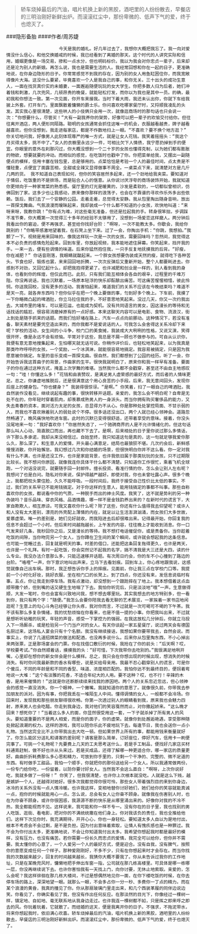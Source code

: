 > 轿车烧掉最后的汽油，唱片机换上新的黑胶，酒吧里的人纷纷散去，早餐店的三明治刚好新鲜出炉。而滚滚红尘中，那份卑微的、低声下气的爱，终于也熄灭了。

###隐形备胎
####作者/周苏婕

						今天是我的婚礼。好几年过去了，我想你大概把我忘了。我一向对爱情没什么信心，和他交换婚戒的时候，我已经看到了离婚的那天。这个时代的人讲究实际和信用，婚姻更像是一场交易，掺和一点水分，但也明码标价。我以为我会对你忠贞一辈子，后来却还是沦为别人的新娘。再怎么说，我也是需要生活的人。我经常回想和你在一起的日子，更准确地说，在你身边隐形的日子。你常常感觉不到我的存在，因为别的女人用鱼缸困住你，而我宽敞得像片大海。这没什么要紧，毕竟喜欢一个人是我自己的事，和你无关。三十出头的成功生意人，一面在找货真价实的未婚妻，一面邂逅随便玩玩的女大学生。你把多数人归为后者，她们冲着钱和刺激，几次兜风，几顿昂贵的晚餐，就能轻松打发，而你以为我也是其中一员。的确，最初我和你想法一致。第一次见面，你开车来接我。当时下着大雨，我还未认出你，你就下车给我披上外套。打开车门，里面飘散着慵懒的爵士乐。你问喜欢吃哪家餐厅时，又捋顺我凌乱的头发。其实我心里很清楚，这些哄人的小伎俩只会用一次，就像逛商场时的那句话也只会说一次：“你想要什么，尽管买！”大有一副我养你的架势，好像可以把一辈子的欢愉交付给你。但往往离开酒店，两人便形同陌路。聪明的女孩通常会抓住这唯一的机会，衣服越看越贵，牌子越看越喜欢。但你没想到，我走进每家店，都是不作数地扫上一眼。“不喜欢？要不换个地方逛？” 你关切地问我，好像男人此刻体现尊严的唯一方式，就是让女人花钱。我笑着摇摇头：“我这个月买得太多，挑不中了。”女人的衣橱里永远少一件，可相比欠下人情债，我宁愿扔掉到手的便宜。你眼里的意外在刹那闪过，你大概没想到一个二十岁的女孩也懂得克制，以为她们都有膨胀的物欲，想要就要的冲动。而相似的感觉，在吃饭时也戳中了你。你把菜单给我，又摆出一副随便点的模样，信用卡塞在钱包里，总是够用的。点菜恰恰是考验一个人的最佳时间，点太贵是不懂轻重，点便宜了面露苦相，全甜或全辣又显得做事不周全。一桌菜点下来，就清楚对方是几斤几两的货。 我不知道自己表现如何，但你的笑容居然多起来，还一个劲地给我夹菜。要知道对于情侣，吃饭重的不是排场，而是贴合人心的惬意。从你说讨厌浮夸的商场装饰开始，我就知道你更倾向于一种家常菜的熟悉感。餐厅里的灯光是暖黄的，沙发是柔软的，一切都似曾相识，仿佛回到了家。这多少也让我感动，原来像你那样的浪荡子，也会在不靠谱的寻欢作乐外多出些依赖。饭后，我们去了一个安静的公园。走着走着，总觉得太安静。我从包里掏出随身音响，放出一首探戈舞曲。气氛浪漫而暧昧起来，我却装成一个什么都不知道的小女孩，欢快地叫道：“来呀来呀，我教你跳！”你有点为难，对这些毫无准备，但还是拉起我的手。转身很笨拙，步调踩不准节奏，你大概第一次觉得三十多年的经验不太够用了，没想到一场爱恋这样磨人。两分钟后我看出你的窘迫，便不再强求，甚至给你找好台阶：“啊呀，一次不能教太多。你歇会，我给你跳别的！”你略带感激地望着我，在石凳上坐下来。过了一会，你掏出手机：“你跳，我想拍。”我颤了一下。视频是用来回味的，像我这样玩一次是一次的女孩，需要回味吗？忽然间，我觉得这本不必负责的感情危险起来。回到车里，你放起视频，我本能地遮住屏幕。你笑起来，挡开我的手。一来一去，便有些调情的味道。后来你猛然抱住我，一只手反复地抚摸我的后背。“好瘦，你在减肥？” 你话音刚落，我眼睛就酸起来。一个胖女孩想要伪装成天然的瘦，就得吃下各种苦头。节食也好，锻炼也罢，来来回回地折腾，一次次反弹后又重新开始，整个人都要耗进去。你感到不对劲，又回忆起什么，却把我抱得更紧了。也许减肥和创业是一样的，别人看到我的身体，也看到你的辉煌，但仅此而已。此刻，只有我们能互相体会各自的艰辛，过程里的千难万阻。你没再说话，我也沉默着，一场原本轻浮的快乐却酝酿出痛苦。可这痛苦惺惺相惜，彼此怜悯。你送我回校，没有更多的活动。我害怕起来，难道我们的关系不应该在今晚结束吗？难道不是天一亮，就各奔东西吗？但你似乎在把一个晚上要做的事，匀到好多个晚上。下车前，我摸了一下你略微凸起的啤酒肚，你立马拉住我的手，不好意思地笑起来。没过几天，你又一次约我出去。大城市里的堵车，可以是厄运，也能成为契机。没有共同语言的男女，因这漫长的等待和无话找话的尴尬，很容易消磨掉原有的一点好感。本来这聊天内容可以是电影、食物、流浪汉，街上到处是随手抓来的话题。而我们恰好堵在路上，汽车一点点向前挪动。这种情况下，若没有准备，聊天素材是要凭空造出来的，而你我都不是爱说话的人。可我怎么会舍得这关系冷却下来呢？学校的活动，女生间的小斗争，校门口的美食摊，我装成大大咧咧的性格，又说又演，笑得很开怀，像是永远不会有烦恼。平常对于这些，我总是不屑一顾也不做参与的。可自从认识你，我便有意无意地搜集起来，生怕哪天就无话可说。你稍作评价后，也轻松地笑起来，以为我真是那类咋咋呼呼的女孩，一个奖励，一个冰淇淋，就能很容易地搞定。我容易被搞定，只是因为我愿意被你搞定。车里的音乐变成一首探戈曲。很自然，我们都想到了公园的经历。听了一会，你开始告诉我这首曲子的背景，作曲家的生平。很快我就明白了，原来你和我一样早有准备。要面子的你在通过这种方式，掩盖上次学舞的难堪。当然我什么都不会戳穿，甚至还不由自主地感叹一句：“哇！你懂这么多！”花钱和由衷赞叹，是满足男人虚荣感的最好方式，而后者的人情味更足。总之，你谦虚地推脱后，还是很满意这个用心良苦的小手段。后来，我无意间回头，发现你后座上的健身包。“你也健身？” 我装得很惊讶。“是啊。” 你笑着，扫了一眼自己的啤酒肚。我自然装作没看见，继续说起有趣的事，很快转移开话题。亲爱的，我怎么会不明白呢？自卑是无处不在的，你年轻时穿着肌肉，却羡慕成熟男人的一身派头。而当你拥有购买奢侈品的能力，又失去青春的资本，面对活力太足的女孩，总显得力不从心。你是那种处处掌控局面、不甘示弱的人，而我也不喜欢揪着别人的弱处说个不停。很多话还没出口，两个人就已经心领神会。道路忽然畅通了，晚风痛快地吹进车窗。此时的沉默已变得很舒适，还带着享受的意味。接着，你没头没尾地来一句：“我好喜欢你！”你居然失态了，一个驰骋商界的人是不允许情绪化的。但这句话那么叫人心动，简直脱口而出，再也藏不下去了。是啊，后来相处的日子里你说过那么多情话，许下那么多承诺，我却从来没相信过。自始至终，我只知道这句是真的，这一句就足够我爱你那么久，那么深了。和生意人的爱情，开头最心满意足，结局也最狼狈不堪。几次约会后，新鲜感慢慢消散，你开始懈怠。我幻想过几次和你结婚的场景，但很快明白你并不这么看。你一定对我有什么不满，也许是还没工作，也许是家庭背景，也许我依旧属于那类玩玩的女孩，只不过期限比较长。我不想问你原因，就像我连你具体干什么都不清楚。只知道你工作很忙，乘着飞机全球跑，一个对话没说完，就要随手回一封邮件。擅长投资、看准行情的你，怎么会让别人左右呢？我想问了也是白问。隐私对你来说，保护得越严越好。即使对我，你也未曾吐露心声。很多个晚上，我都把枕头蒙住脸，久久不能呼吸。一段时间后，我终于接受自己性价比太低的事实。不过，我们的关系早已不能用钱搞定。对于你这样的生意人，能用钱搞定的事都不叫事。那些自称喜欢你的女孩，都说看中你的气质，一种脱手而出的绅士风度。我笑了，这不就是势利的另一种伪装吗？音乐品味、穿衣风格、品酒情趣，哪一样不是金钱韵养出来的？在新时代的谎言下，大家自欺欺人，相互原谅。可我又喜欢你什么呢？除了这些，你还有什么值得我去仰望呢？或许人和人没有太大差别，漂亮的外壳配上薄情的内在，就足以让生活澎湃汹涌，而女孩们大多世故，爱慕虚荣。唯一的差别是，她们见好就收，而我陷进去后却很难出来。记得最开始，你回复我的信息不会超过一个小时。但后来时间越拖越长，上午发的内容，往往晚上才能收到消息。你一口气发来好几条，我秒回你之后，又是漫长的等待。我不想打电话催促你，或是责备你。当你趁着吃饭的间隙，当你吻完另一个女人，当你蹲在卫生间的某个瞬间，或许就会想起我的这条信息。也可能一觉睡过去，回复就是明天的事。时差的借口，还能把这条回复拖得更久，也许是两天，也许是一个礼拜。有时一起吃饭，你会突然记不起我的名字，搞不清我是大三还是大四，读的什么专业。我没办法介意那么多，只能迅速移开话题。有次周日约会，你的车不小心撞到了路边的台阶。“咯噔”一声，你下意识地叫出声来，立马下去看划痕。回到车上，你心疼地跟我说，这感觉就像自己出车祸。那时，我正想告诉你手上的摔痕。见面前，你让我三点在学校门口等。我提前一个小时化好妆，挑好衣服，坐在校门口的长凳上。到了四点，你还没有来，发信息说临时有事。五点，你让我走到停车场。我有点激动，却没想到一个踉跄摔在了地上。我本想借着这点血顺带撒个娇，但到嘴的话又硬生生地咽了下去。我怕你听完后，只是淡淡地“哦”一声。生意做得顺，大发一笔时，你也会富有兴致地问我，想不想去哪里玩。其实我想去的地方特别多，但一看到你，我只有两个字：“随便。”我怎么会要你陪我去看无聊的艺术展览，一家挨着一家书店地闲逛呢？生意上的勾心斗角已经够让你头疼，我对你而言，不过就是一次可喝可不喝的下午茶。我不该有那么多复杂情绪，我的忧愁烦恼在你看来，也是不值一提的小事。你把我叫出来，不过就是想听听幼稚的玩笑，年轻的声音，感受一下掌控力的强弱。在我这放松几分钟后，你就立马投入下一场厮杀，或是检验另一个门当户对的女人。有天你谈起一家五星餐厅，说过两天会有德国名厨过来，这场私人宴会只有十个名额。我没有继续接话，我想如果你要带我去，自然会说。而事实上，你说了几道招牌菜的做法和配酒，也没再多说什么。后来你从包里掏东西，不小心掉出来两张票，正是那场宴会的门票。你在找借口敷衍的时候，我抢在了你的前头：“后天啊？哎，学校要考试。”你自然顺着话，摸摸我的头：“好可惜，下次我带你去吃别的。”我很满足地咧开嘴，心里却在想你的新女伴会是什么模样。总之，我只会在你想出现的时候出现，想消失的时候消失。有时你问我最新款的香水有哪些，说是买给母亲用。我最不忍心戳穿别人的谎言，可是你个傻瓜，不同的年龄是和不同的香型、味道、浓度相匹配的。我怕你达不到最终目的，便拐着弯地说一大堆：“这个有淡雅的花香，不适合年纪大的人用。要不这种？哎，也不行！辛辣的木香，是用来催情的！”这就是你还断断续续来找我的原因吧。两个人的关系忽近忽远，但心领神会的感觉一直没消失。你一个眼神，一个撇嘴，我就知道你的意思了。就像很久前，你带我去参加朋友的派对。因为有事，你把我丢在一堆陌生人中间。懂得调情的女人，一般都不会冷场。你回来时，发现我和那些朋友聊得很欢畅。你第一次透过别人的眼睛看到我，原来我也会魅力四射，原来男人也会吃醋。你走到我身边，我对他们的笑容戛然而止，对你撒起娇来。“这么晚才回来？想死你了！”当着这么多人的面，你显然很受用这一套，一下子就杀掉了所有男人的风头。要知道重要的不是两人相爱，而是你的面子，你的虚荣。就像你到处邂逅艳遇，享受那种随处掀起浪潮的权力。这样的游戏，我可以陪你乐此不疲地玩下去。每逢节日，我也会送你一点小礼物。当然这完全比不上你带我出去大吃一顿。但如果世界上所有的事，都能用钱来衡量就好了。你怎么能区分送礼和请客的差别呢？请客是那么简单，订好座位，停好汽车，信用卡一刷便完事了。可挑一个礼物呢？先要费上几天的工夫思考送什么，若是手工制品，便找好几家店买材料通宵赶制，做不好也许从头来过。若是买成品，还得了解哪一种更适合你，哪一家店的质量更好。曲曲折折耗费那么多心思和精力，可放到你手里的，只剩一个干净的、完整的、微不足道的东西。有时做手工甜品，我怕一个顺手，你就把你的那份送给另一个女人。所以我通常做两份，一份专门给你吃，一份留着，以防你要讨好女人。当然我不会这么直白：“啊呀，上次你说好吃，我就多做了一份呀！” 你笑了，但我很清楚，也许你上次根本就没吃。人就是这么下贱，越是嫉妒一个人，还越得对她好。很多次我都觉得你很可怜，那些女人带着强烈目的来到你身边，冰冷的关系外没有一点人情冷暖。也许我这样，变相地替你讨好她们，她们给你的笑容就能真诚一点，抱你的时候就能用心一点。怎么说，总会有女人让你奋不顾身。就像我在伤害别人时，也在为你奋不顾身。或许你很困惑，我源源不断的快乐是从哪里涌出来的。好像你对我的不冷不热，我全都能视而不见。这样说来，我可能和你一样不专一。没有你在的日子里，我也找别的男人吃饭、逛街、看电影，把对你的不满统统撒在他们身上。你对我该负的责任，我也全推给他们。这样下次见你时，我充满期待，开开心心，你也一身轻松。要知道太多人自以为是地付出，根本不考虑会不会过剩，是不是负担。因为付出意味着索取，让情人有愧疚感也是一种罪过。我不会为你付出太多，更准确地说，不会让你知道我付出太多。我希望你想起我时都是最好的模样，没有压力，也没有痛苦。若你需要一份长久而忠贞的爱情，我完全可以给你，但你并不需要。我太懂你的心意了，一个人爱另一个人的最好方式，便是迎合。没有自我，没有脾气，按照你的意愿变成任何一个样子。那种爱刚刚好，不多不少，只有在你想起来时才会存在。而当你找我的次数越来越少，回复的时间越来越长，我猜你大概不要我了。你从未告诉过我你的工作地址，只是在某晚兜风时，慵懒地把手伸出车窗一指，公司就在那几栋高楼里。可具体是哪一栋哪一层，你没再继续说下去。也许你害怕我有一天找上门，向你讨要，无休止地索取。亲爱的，怎么会呢？我这样徘徊在那几栋大楼间，不过是想偶然地见你一面，在你下楼吃饭的时候，在你去停车场的路上，深深地望一眼。就那么一眼，不会多占你一分一秒、多费你一丁点的精力。而在某个浪漫的黄昏，我真的撞见了你。你从那扇玻璃门里走出来，和几个西装革履的同伴边说边笑。你看见了，你确实看见了我，但没有作出任何反应。在那淡然的目光下，你像经过一棵树一样，镇定地、自如地、毫无联系地从我身边走过。也许我连一棵树都不如，只是挥之即来呼之即去的风。你玩着玩着，它就散了。而结婚的这天，便是我离开你的日子。不强求，不拖泥带水，将来你想起我时，依旧满心欢喜。轿车烧掉最后的汽油，唱片机换上新的黑胶，酒吧里的人纷纷散去，早餐店的三明治刚好新鲜出炉。而滚滚红尘中，那份卑微的、低声下气的爱，终于也熄灭了。			  		